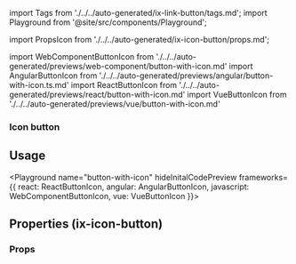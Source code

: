 import Tags from './../../auto-generated/ix-link-button/tags.md';
import Playground from '@site/src/components/Playground';

import PropsIcon from './../../auto-generated/ix-icon-button/props.md';

import WebComponentButtonIcon from './../../auto-generated/previews/web-component/button-with-icon.md'
import AngularButtonIcon from './../../auto-generated/previews/angular/button-with-icon.ts.md'
import ReactButtonIcon from './../../auto-generated/previews/react/button-with-icon.md'
import VueButtonIcon from './../../auto-generated/previews/vue/button-with-icon.md'

### Icon button

<Tags />

## Usage

<Playground
name="button-with-icon"
hideInitalCodePreview
frameworks={{
  react: ReactButtonIcon,
  angular: AngularButtonIcon,
  javascript: WebComponentButtonIcon,
  vue: VueButtonIcon
}}></Playground>

## Properties (ix-icon-button)

### Props

<PropsIcon />
